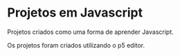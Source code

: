 # Projetos em Javascript

Projetos criados como uma forma de aprender Javascript.

Os projetos foram criados utilizando o p5 editor.
